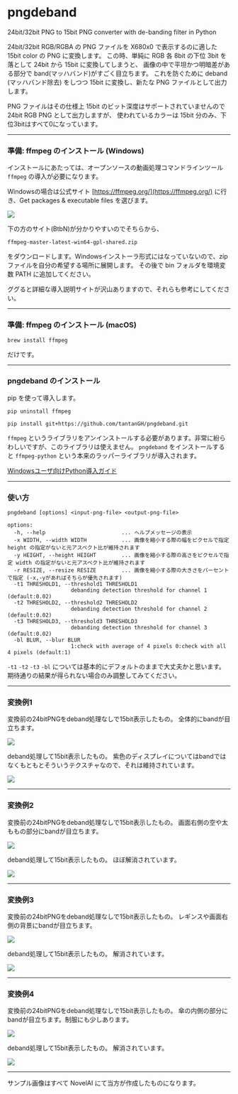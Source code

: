 # pngdeband
24bit/32bit PNG to 15bit PNG converter with de-banding filter in Python

24bit/32bit RGB/RGBA の PNG ファイルを X680x0 で表示するのに適した 15bit color の PNG に変換します。
この時、単純に RGB 各 8bit の下位 3bit を落として 24bit から 15bit に変換してしまうと、
画像の中で平坦かつ明暗差がある部分で band(マッハバンド)がすごく目立ちます。
これを防ぐために deband (マッハバンド除去) をしつつ 15bit に変換し、新たな PNG ファイルとして出力します。

PNG ファイルはその仕様上 15bit のビット深度はサポートされていませんので 24bit RGB PNG として出力しますが、
使われているカラーは 15bit 分のみ、下位3bitはすべて0になっています。

---

### 準備: ffmpeg のインストール (Windows)

インストールにあたっては、オープンソースの動画処理コマンドラインツール `ffmpeg` の導入が必要になります。

Windowsの場合は公式サイト [https://ffmpeg.org/](https://ffmpeg.org/) に行き、Get packages & executable files を選びます。

![](images/ffmpeg1.png)

下の方のサイト(BtbN)が分かりやすいのでそちらから、

    ffmpeg-master-latest-win64-gpl-shared.zip

をダウンロードします。Windowsインストーラ形式にはなっていないので、zipファイルを自分の希望する場所に展開します。
その後で bin フォルダを環境変数 PATH に追加してください。

ググると詳細な導入説明サイトが沢山ありますので、それらも参考にしてください。

---

### 準備: ffmpeg のインストール (macOS)

    brew install ffmpeg

だけです。

---

### pngdeband のインストール

pip を使って導入します。

    pip uninstall ffmpeg

    pip install git+https://github.com/tantanGH/pngdeband.git

`ffmpeg` というライブラリをアンインストールする必要があります。非常に紛らわしいですが、このライブラリは使えません。
`pngdeband` をインストールすると `ffmpeg-python` という本来のラッパーライブラリが導入されます。

[Windowsユーザ向けPython導入ガイド](https://github.com/tantanGH/distribution/blob/main/windows_python_for_x68k.md)

---

### 使い方

    pngdeband [options] <input-png-file> <output-png-file>

    options:
      -h, --help                        ... ヘルプメッセージの表示
      -x WIDTH, --width WIDTH           ... 画像を縮小する際の幅をピクセルで指定 height の指定がないと元アスペクト比が維持されます
      -y HEIGHT, --height HEIGHT        ... 画像を縮小する際の高さをピクセルで指定 width の指定がないと元アスペクト比が維持されます
      -r RESIZE, --resize RESIZE        ... 画像を縮小する際の大きさをパーセントで指定 (-x,-yがあればそちらが優先されます)
      -t1 THRESHOLD1, --threshold1 THRESHOLD1
                        debanding detection threshold for channel 1 (default:0.02)
      -t2 THRESHOLD2, --threshold2 THRESHOLD2
                        debanding detection threshold for channel 2 (default:0.02)
      -t3 THRESHOLD3, --threshold3 THRESHOLD3
                        debanding detection threshold for channel 3 (default:0.02)
      -bl BLUR, --blur BLUR
                        1:check with average of 4 pixels 0:check with all 4 pixels (default:1)

`-t1` `-t2` `-t3` `-bl` については基本的にデフォルトのままで大丈夫かと思います。
期待通りの結果が得られない場合のみ調整してみてください。

---

### 変換例1

変換前の24bitPNGをdeband処理なしで15bit表示したもの。
全体的にbandが目立ちます。

![](images/sample4.png)

deband処理して15bit表示したもの。
紫色のディスプレイについてはbandではなくもともとそういうテクスチャなので、それは維持されています。

![](images/sample4d.png)

---

### 変換例2

変換前の24bitPNGをdeband処理なしで15bit表示したもの。
画面右側の空や太ももの部分にbandが目立ちます。

![](images/sample1.png)

deband処理して15bit表示したもの。
ほぼ解消されています。

![](images/sample1d.png)

---

### 変換例3

変換前の24bitPNGをdeband処理なしで15bit表示したもの。
レギンスや画面右側の背景にbandが目立ちます。

![](images/sample2.png)

deband処理して15bit表示したもの。
解消されています。

![](images/sample2d.png)

---

### 変換例4

変換前の24bitPNGをdeband処理なしで15bit表示したもの。
傘の内側の部分にbandが目立ちます。制服にも少しあります。

![](images/sample3.png)

deband処理して15bit表示したもの。
解消されています。

![](images/sample3d.png)

---

サンプル画像はすべて NovelAI にて当方が作成したものになります。